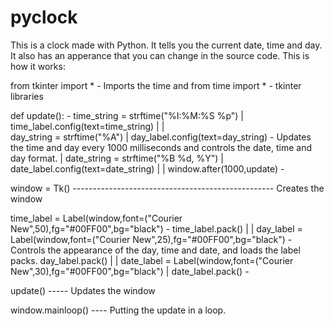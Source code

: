 # pyclock
This is a clock made with Python. It tells you the current date, time and day. It also has an apperance that you can change in the source code.
This is how it works: 
     
from tkinter import *  - Imports the time and
from time import *     - tkinter libraries

def update():                                   -
    time_string = strftime("%I:%M:%S %p")        |
    time_label.config(text=time_string)          |
                                                 |   
    day_string = strftime("%A")                  | 
    day_label.config(text=day_string)             - Updates the time and day every 1000 milliseconds and controls the date, time and day format.
                                                 |
    date_string = strftime("%B %d, %Y")          |
    date_label.config(text=date_string)          |
                                                 |
    window.after(1000,update)                   -
 

window = Tk()   -------------------------------------------------- Creates the window

time_label = Label(window,font=("Courier New",50),fg="#00FF00",bg="black")    -
time_label.pack()                                                              |
                                                                               |
day_label = Label(window,font=("Courier New",25),fg="#00FF00",bg="black")       -  Controls the appearance of the day, time and date, and loads the label packs.
day_label.pack()                                                               |
                                                                               |
date_label = Label(window,font=("Courier New",30),fg="#00FF00",bg="black")     |
date_label.pack()                                                             -

update() ----- Updates the window

window.mainloop() ---- Putting the update in a loop.
